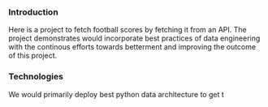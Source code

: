 ### Introduction

Here is a project to fetch football scores by fetching it from an API.
The project demonstrates would incorporate best practices of data engineering with the continous efforts towards betterment and improving the outcome of this project.

### Technologies

We would primarily deploy best python data architecture to get t
